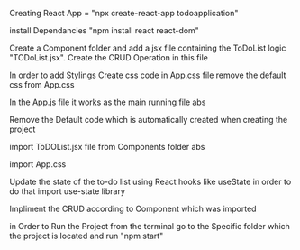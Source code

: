 Creating React App  = "npx create-react-app todoapplication"

install Dependancies "npm install react react-dom" 

Create a Component folder and add a jsx file containing the ToDoList logic
"TODoList.jsx". Create the CRUD Operation in this file 

In order to add Stylings Create css code in App.css file 
remove the default css from App.css 

In the App.js file it works as the main running file abs

Remove the Default code which is automatically created when creating the project

import ToDOList.jsx file from Components folder abs

import App.css 

Update the state of the to-do list using React hooks like useState in order to do that import use-state library 

Impliment the CRUD according to Component which was imported 

in Order to Run the Project from the terminal go to the Specific folder which the project is located and run "npm start"








